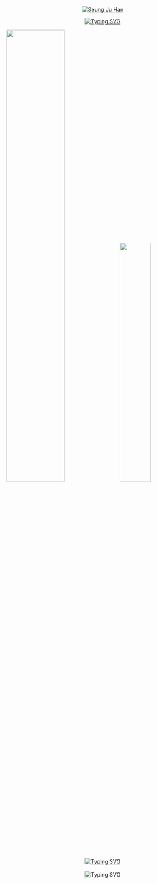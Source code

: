 <!-- ### Hi there 👋 -->


<p align="center">
  <a href="https://github.com/DenverCoder1">
    <img src="https://user-images.githubusercontent.com/71255601/230539376-c3f76fab-1937-4211-a4b5-b38a6c7763a6.gif" alt="Seung Ju Han" /></a>
</p>

<p align="center">
<a href="https://git.io/typing-svg"><img src="https://readme-typing-svg.demolab.com?font=Fira+Code&pause=1000&color=F73DDC&width=435&lines=%E2%98%86+A+Smart+Programmer+and+Cat+Person+%E2%99%A1" alt="Typing SVG" /></a>
</p>

<div class='container'>
<img style="height: auto; width: 55%;" class="img" src="https://github-readme-stats.vercel.app/api?username=ComeOnFeelTheNoise-yeah&show_icons=true&theme=buefy" />
&nbsp;
&nbsp;
<img style="height: auto; width: 40%;" class="img" src="https://github-readme-stats.vercel.app/api/top-langs/?username=ComeOnFeelTheNoise-yeah&hide_progress=true&theme=buefy&langs_count=8&layout=compact" /></div>
</div>


<!--
**ComeOnFeelTheNoise-yeah/ComeOnFeelTheNoise-yeah** is a ✨ _special_ ✨ repository because its `README.md` (this file) appears on your GitHub profile.

Here are some ideas to get you started:

- 🔭 I’m currently working on ...
- 🌱 I’m currently learning ...
- 👯 I’m looking to collaborate on ...
- 🤔 I’m looking for help with ...
- 💬 Ask me about ...
- 📫 How to reach me: ...
- 😄 Pronouns: ...
- ⚡ Fun fact: ...
-->

<br/>
<div align="center">
<a href="https://www.miricanvas.com/v/12p0bm5" target="_blank">
  <img src="https://readme-typing-svg.demolab.com?font=Fira+Code&weight=500&size=15&pause=500&color=F73DDC&background=5A8CCA00&multiline=true&width=435&height=100&lines=%3E%3E+I+am+a+portfolio+(show+more...)%3C%3C" alt="Typing SVG" />
</a>
</div>

<br/>
<div align="center">
  <a href="https://blog.naver.com/1x1x17" class="custom-link" style="text-decoration: none;">
    <img src="https://readme-typing-svg.demolab.com?font=Fira+Code&weight=500&size=15&pause=500&color=2DD400&background=5A8CCA00&multiline=true&width=435&height=100&lines=Click+Me!;This+is+my+blog%E2%80%94curated+for+curious+minds%2C+;open+conversations%2C+and+the+occasional+clever;+twist.+You%E2%80%99re+always+welcome+here.+:)" alt="Typing SVG" />  </a>
</div>

